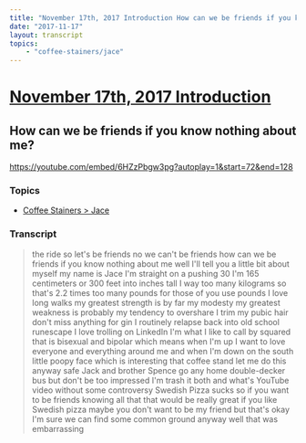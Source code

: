 ```yaml
---
title: "November 17th, 2017 Introduction How can we be friends if you know nothing about me?"
date: "2017-11-17"
layout: transcript
topics:
    - "coffee-stainers/jace"
---
```

# [November 17th, 2017 Introduction](../2017-11-17.md)
## How can we be friends if you know nothing about me?
https://youtube.com/embed/6HZzPbgw3pg?autoplay=1&start=72&end=128

### Topics
* [Coffee Stainers > Jace](../topics/coffee-stainers/jace.md)

### Transcript

> the ride so let's be friends no we can't be friends how can we be friends if you know nothing about me well I'll tell you a little bit about myself my name is Jace I'm straight on a pushing 30 I'm 165 centimeters or 300 feet into inches tall I way too many kilograms so that's 2.2 times too many pounds for those of you use pounds I love long walks my greatest strength is by far my modesty my greatest weakness is probably my tendency to overshare I trim my pubic hair don't miss anything for gin I routinely relapse back into old school runescape I love trolling on LinkedIn I'm what I like to call by squared that is bisexual and bipolar which means when I'm up I want to love everyone and everything around me and when I'm down on the south little poopy face which is interesting that coffee stand let me do this anyway safe Jack and brother Spence go any home double-decker bus but don't be too impressed I'm trash it both and what's YouTube video without some controversy Swedish Pizza sucks so if you want to be friends knowing all that that would be really great if you like Swedish pizza maybe you don't want to be my friend but that's okay I'm sure we can find some common ground anyway well that was embarrassing
